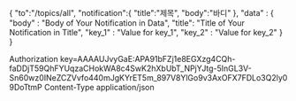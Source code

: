 {
    "to":"/topics/all",
    "notification":{
      "title":"제목",
      "body":"바디"
    },
	"data" : {
     "body" : "Body of Your Notification in Data",
     "title": "Title of Your Notification in Title",
     "key_1" : "Value for key_1",
     "key_2" : "Value for key_2"
 }
}


Authorization key=AAAAUJvyGaE:APA91bFZj1e8EGXzg4CQh-faDDjT59QhFYUqzaCHokWA8c4SwK2hXbUbT_NPjYJtg-5InGL3V-Sn60wz0INeZCZVvfo440mJgKYrET5m_897V8YlGo9v3AxOFX7FDLo3Q2ly09DoTtmP
Content-Type application/json

